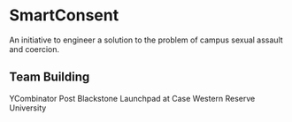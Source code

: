SmartConsent
============
An initiative to engineer a solution to the problem of campus sexual assault and coercion.

Team Building
------------
YCombinator Post
Blackstone Launchpad at Case Western Reserve University

